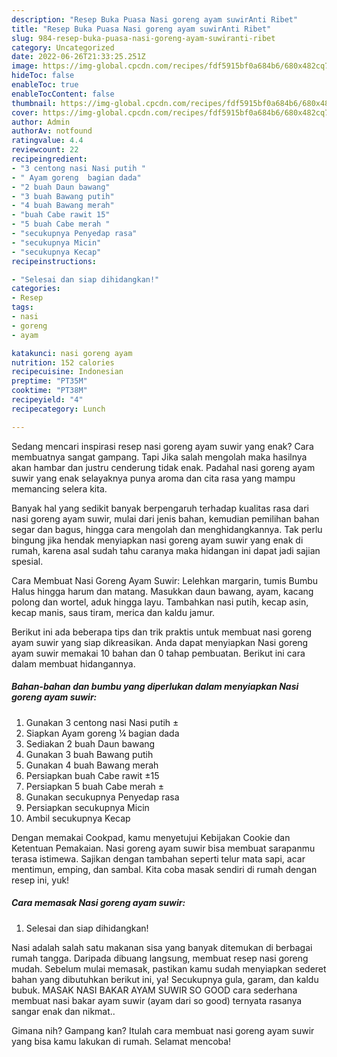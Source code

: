 ```yaml
---
description: "Resep Buka Puasa Nasi goreng ayam suwirAnti Ribet"
title: "Resep Buka Puasa Nasi goreng ayam suwirAnti Ribet"
slug: 984-resep-buka-puasa-nasi-goreng-ayam-suwiranti-ribet
category: Uncategorized
date: 2022-06-26T21:33:25.251Z
image: https://img-global.cpcdn.com/recipes/fdf5915bf0a684b6/680x482cq70/nasi-goreng-ayam-suwir-foto-resep-utama.jpg
hideToc: false
enableToc: true
enableTocContent: false
thumbnail: https://img-global.cpcdn.com/recipes/fdf5915bf0a684b6/680x482cq70/nasi-goreng-ayam-suwir-foto-resep-utama.jpg
cover: https://img-global.cpcdn.com/recipes/fdf5915bf0a684b6/680x482cq70/nasi-goreng-ayam-suwir-foto-resep-utama.jpg
author: Admin
authorAv: notfound
ratingvalue: 4.4
reviewcount: 22
recipeingredient:
- "3 centong nasi Nasi putih "
- " Ayam goreng  bagian dada"
- "2 buah Daun bawang"
- "3 buah Bawang putih"
- "4 buah Bawang merah"
- "buah Cabe rawit 15"
- "5 buah Cabe merah "
- "secukupnya Penyedap rasa"
- "secukupnya Micin"
- "secukupnya Kecap"
recipeinstructions:

- "Selesai dan siap dihidangkan!"
categories:
- Resep
tags:
- nasi
- goreng
- ayam

katakunci: nasi goreng ayam 
nutrition: 152 calories
recipecuisine: Indonesian
preptime: "PT35M"
cooktime: "PT38M"
recipeyield: "4"
recipecategory: Lunch

---
```



Sedang mencari inspirasi resep nasi goreng ayam suwir yang enak? Cara membuatnya sangat gampang. Tapi Jika salah mengolah maka hasilnya akan hambar dan justru cenderung tidak enak. Padahal nasi goreng ayam suwir yang enak selayaknya punya aroma dan cita rasa yang mampu memancing selera kita.


Banyak hal yang sedikit banyak berpengaruh terhadap kualitas rasa dari nasi goreng ayam suwir, mulai dari jenis bahan, kemudian pemilihan bahan segar dan bagus, hingga cara mengolah dan menghidangkannya. Tak perlu bingung jika hendak menyiapkan nasi goreng ayam suwir yang enak di rumah, karena asal sudah tahu caranya maka hidangan ini dapat jadi sajian spesial.

Cara Membuat Nasi Goreng Ayam Suwir: Lelehkan margarin, tumis Bumbu Halus hingga harum dan matang. Masukkan daun bawang, ayam, kacang polong dan wortel, aduk hingga layu. Tambahkan nasi putih, kecap asin, kecap manis, saus tiram, merica dan kaldu jamur.


Berikut ini ada beberapa tips dan trik praktis untuk membuat nasi goreng ayam suwir yang siap dikreasikan. Anda dapat menyiapkan Nasi goreng ayam suwir memakai 10 bahan dan 0 tahap pembuatan. Berikut ini cara dalam membuat hidangannya.

<!--inarticleads1-->

##### Bahan-bahan dan bumbu yang diperlukan dalam menyiapkan Nasi goreng ayam suwir:

1. Gunakan 3 centong nasi Nasi putih ±
1. Siapkan  Ayam goreng ¼ bagian dada
1. Sediakan 2 buah Daun bawang
1. Gunakan 3 buah Bawang putih
1. Gunakan 4 buah Bawang merah
1. Persiapkan buah Cabe rawit ±15
1. Persiapkan 5 buah Cabe merah ±
1. Gunakan secukupnya Penyedap rasa
1. Persiapkan secukupnya Micin
1. Ambil secukupnya Kecap


Dengan memakai Cookpad, kamu menyetujui Kebijakan Cookie dan Ketentuan Pemakaian. Nasi goreng ayam suwir bisa membuat sarapanmu terasa istimewa. Sajikan dengan tambahan seperti telur mata sapi, acar mentimun, emping, dan sambal. Kita coba masak sendiri di rumah dengan resep ini, yuk! 

<!--inarticleads2-->

##### Cara memasak Nasi goreng ayam suwir:


1. Selesai dan siap dihidangkan!

Nasi adalah salah satu makanan sisa yang banyak ditemukan di berbagai rumah tangga. Daripada dibuang langsung, membuat resep nasi goreng mudah. Sebelum mulai memasak, pastikan kamu sudah menyiapkan sederet bahan yang dibutuhkan berikut ini, ya! Secukupnya gula, garam, dan kaldu bubuk. MASAK NASI BAKAR AYAM SUWIR SO GOOD cara sederhana membuat nasi bakar ayam suwir (ayam dari so good) ternyata rasanya sangar enak dan nikmat.. 

Gimana nih? Gampang kan? Itulah cara membuat nasi goreng ayam suwir yang bisa kamu lakukan di rumah. Selamat mencoba!
